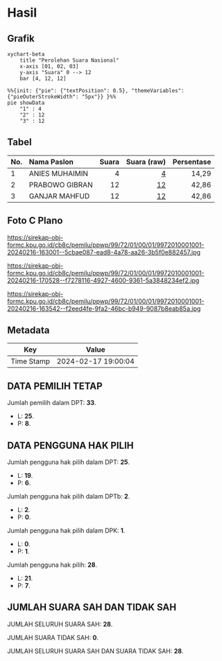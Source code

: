 # Hasil

## Grafik

```mermaid
xychart-beta
    title "Perolehan Suara Nasional"
    x-axis [01, 02, 03]
    y-axis "Suara" 0 --> 12
    bar [4, 12, 12]
```

```mermaid
%%{init: {"pie": {"textPosition": 0.5}, "themeVariables": {"pieOuterStrokeWidth": "5px"}} }%%
pie showData
    "1" : 4
    "2" : 12
    "3" : 12
```

## Tabel

| No. | Nama Paslon    | Suara | Suara (raw) | Persentase |
|:--- |:-------------- | -----:| -----------:| ----------:|
| 1   | ANIES MUHAIMIN | 4     | [4][p-1]    | 14,29      |
| 2   | PRABOWO GIBRAN | 12    | [12][p-2]   | 42,86      |
| 3   | GANJAR MAHFUD  | 12    | [12][p-3]   | 42,86      |


[p-1]: https://github.com/gigit-pemilu/pemilu-2024/blob/main/pilpres/hitung-suara/sub/99-luar-negeri/sub/72-maputo-mozambik/sub/01-maputo-mozambik/sub/0001-maputo-mozambik/sub/001-pos-001/sub/paslon-1.txt
[p-2]: https://github.com/gigit-pemilu/pemilu-2024/blob/main/pilpres/hitung-suara/sub/99-luar-negeri/sub/72-maputo-mozambik/sub/01-maputo-mozambik/sub/0001-maputo-mozambik/sub/001-pos-001/sub/paslon-2.txt
[p-3]: https://github.com/gigit-pemilu/pemilu-2024/blob/main/pilpres/hitung-suara/sub/99-luar-negeri/sub/72-maputo-mozambik/sub/01-maputo-mozambik/sub/0001-maputo-mozambik/sub/001-pos-001/sub/paslon-3.txt

## Foto C Plano

https://sirekap-obj-formc.kpu.go.id/cb8c/pemilu/ppwp/99/72/01/00/01/9972010001001-20240216-163001--5cbae087-ead8-4a78-aa26-3b5f0e882457.jpg

https://sirekap-obj-formc.kpu.go.id/cb8c/pemilu/ppwp/99/72/01/00/01/9972010001001-20240216-170528--f7278116-4927-4600-9361-5a3848234ef2.jpg

https://sirekap-obj-formc.kpu.go.id/cb8c/pemilu/ppwp/99/72/01/00/01/9972010001001-20240216-163542--f2eed4fe-9fa2-46bc-b949-9087b8eab85a.jpg


## Metadata

| Key        | Value               |
| ---------- | ------------------- |
| Time Stamp | 2024-02-17 19:00:04 |


## DATA PEMILIH TETAP

Jumlah pemilih dalam DPT: **33**.
 * L: **25**.
 * P: **8**.

## DATA PENGGUNA HAK PILIH

Jumlah pengguna hak pilih dalam DPT: **25**.
 * L: **19**.
 * P: **6**.

Jumlah pengguna hak pilih dalam DPTb: **2**.
 * L: **2**.
 * P: **0**.

Jumlah pengguna hak pilih dalam DPK: **1**.
 * L: **0**.
 * P: **1**.

Jumlah pengguna hak pilih: **28**.
 * L: **21**.
 * P: **7**.

## JUMLAH SUARA SAH DAN TIDAK SAH

JUMLAH SELURUH SUARA SAH: **28**.

JUMLAH SUARA TIDAK SAH: **0**.

JUMLAH SELURUH SUARA SAH DAN SUARA TIDAK SAH: **28**.


